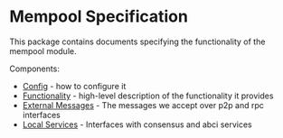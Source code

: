 # Mempool Specification

This package contains documents specifying the functionality
of the mempool module.

Components:

* [Config](./config.md) - how to configure it
* [Functionality](./functionality.md) - high-level description of the functionality it provides
* [External Messages](./messages.md) - The messages we accept over p2p and rpc interfaces
* [Local Services](./services.md) - Interfaces with consensus and abci services
